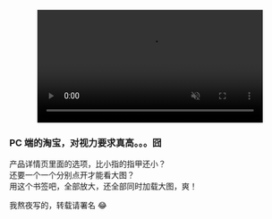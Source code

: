 <p style='text-align:center'>
<video   width='80%' autoplay muted controls src='https://pic.leizingyiu.net/bookmark%20tools_enlargeTaobaoSku.mp4'></video>
</p>

### PC 端的淘宝，对视力要求真高。。。囧

产品详情页里面的选项，比小指的指甲还小？  
还要一个一个分别点开才能看大图？  
用这个书签吧，全部放大，还全部同时加载大图，爽！

我熬夜写的，转载请署名 😂
